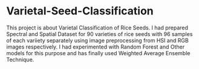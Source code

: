 # Varietal-Seed-Classification
This project is about Varietal Classification of Rice Seeds.
I had prepared Spectral and Spatial Dataset for 90 varieties of rice seeds with 96 samples of each variiety separately using image preprocessing from HSI and RGB images respectively.
I had experimented with Random Forest and Other models for this purpose and has finally used Weighted Average Ensemble Technique.
